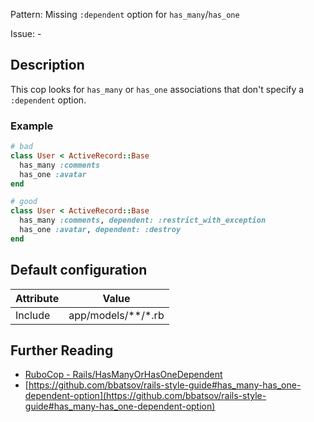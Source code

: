 Pattern: Missing `:dependent` option for `has_many`/`has_one`

Issue: -

## Description

This cop looks for `has_many` or `has_one` associations that don't specify a `:dependent` option.

### Example

```ruby
# bad
class User < ActiveRecord::Base
  has_many :comments
  has_one :avatar
end

# good
class User < ActiveRecord::Base
  has_many :comments, dependent: :restrict_with_exception
  has_one :avatar, dependent: :destroy
end
```

## Default configuration

Attribute | Value
--- | ---
Include | app/models/\*\*/\*.rb

## Further Reading

* [RuboCop - Rails/HasManyOrHasOneDependent](https://rubocop.readthedocs.io/en/latest/cops_rails/#railshasmanyorhasonedependent)
* [https://github.com/bbatsov/rails-style-guide#has_many-has_one-dependent-option](https://github.com/bbatsov/rails-style-guide#has_many-has_one-dependent-option)
